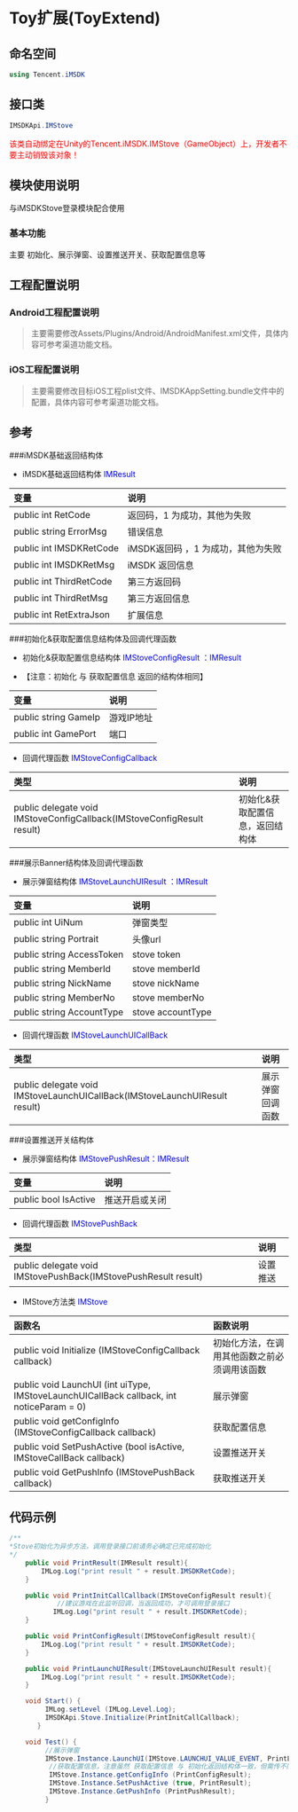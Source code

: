 # Toy扩展(ToyExtend)

## 命名空间

```cs
using Tencent.iMSDK
```

## 接口类

```cs
IMSDKApi.IMStove
```

<font color=red>该类自动绑定在Unity的Tencent.iMSDK.IMStove（GameObject）上，开发者不要主动销毁该对象！</font>

## 模块使用说明
与iMSDKStove登录模块配合使用

### 基本功能

主要 初始化、展示弹窗、设置推送开关、获取配置信息等

## 工程配置说明

### Android工程配置说明

> 主要需要修改Assets/Plugins/Android/AndroidManifest.xml文件，具体内容可参考渠道功能文档。

### iOS工程配置说明

> 主要需要修改目标iOS工程plist文件、IMSDKAppSetting.bundle文件中的配置，具体内容可参考渠道功能文档。

## 参考
###iMSDK基础返回结构体
* iMSDK基础返回结构体  <font color=blue>IMResult</font>

| 变量 | 说明 |
| :-- | :-- |
| public int RetCode | 返回码，1 为成功，其他为失败 |
| public string ErrorMsg| 错误信息 |
| public int IMSDKRetCode| iMSDK返回码 ，1 为成功，其他为失败  |
| public int IMSDKRetMsg|  iMSDK 返回信息 |
| public int ThirdRetCode| 第三方返回码 |
| public int ThirdRetMsg| 第三方返回信息|
| public int RetExtraJson| 扩展信息 |

###初始化&获取配置信息结构体及回调代理函数
*  初始化&获取配置信息结构体  <font color=blue>IMStoveConfigResult ：IMResult </font>    

*  【注意：初始化 与  获取配置信息 返回的结构体相同】     
   
| 变量 | 说明 | 
| :-- | :-- |
| public string GameIp| 游戏IP地址 |
| public int GamePort| 端口 |

* 回调代理函数 <font color=blue> IMStoveConfigCallback </font>

| 类型 | 说明 |
| :-- | :-- |
| public delegate void IMStoveConfigCallback(IMStoveConfigResult result) | 初始化&获取配置信息，返回结构体 |

###展示Banner结构体及回调代理函数
* 展示弹窗结构体 <font color=blue>IMStoveLaunchUIResult ：IMResult </font>

| 变量 | 说明 |
| :-- | :-- |
| public int UiNum| 弹窗类型 |
| public string Portrait| 头像url |
| public string AccessToken| stove token |
| public string MemberId| stove memberId |
| public string NickName| stove nickName |
| public string MemberNo| stove memberNo |
| public string AccountType| stove accountType |

* 回调代理函数 <font color=blue>IMStoveLaunchUICallBack</font>

| 类型 | 说明 |
| :-- | :-- |
| public delegate void IMStoveLaunchUICallBack(IMStoveLaunchUIResult result) | 展示弹窗回调函数|

###设置推送开关结构体    

* 展示弹窗结构体 <font color=blue>IMStovePushResult：IMResult </font>

| 变量 | 说明 |
| :-- | :-- |
| public bool IsActive| 推送开启或关闭 |

* 回调代理函数 <font color=blue>IMStovePushBack</font>

| 类型 | 说明 |
| :-- | :-- |
| public delegate void IMStovePushBack(IMStovePushResult result) |  设置推送  |


* IMStove方法类 <font color=blue> IMStove </font>

| 函数名 | 函数说明 |
| :-- | :-- |
| public void Initialize (IMStoveConfigCallback callback) | 初始化方法，在调用其他函数之前必须调用该函数 |
| public void LaunchUI (int uiType, IMStoveLaunchUICallBack callback, int noticeParam = 0) | 展示弹窗|
| public void getConfigInfo (IMStoveConfigCallback callback) | 获取配置信息 |
| public void SetPushActive (bool isActive, IMStoveCallBack callback) | 设置推送开关 |
| public void GetPushInfo (IMStovePushBack callback) | 获取推送开关 |

## 代码示例

```cs
/**
*Stove初始化为异步方法，调用登录接口前请务必确定已完成初始化
*/
    public void PrintResult(IMResult result){
        IMLog.Log("print result " + result.IMSDKRetCode);
	}

    public void PrintInitCallCallback(IMStoveConfigResult result){
            //建议游戏在此监听回调，当返回成功，才可调用登录接口
           IMLog.Log("print result " + result.IMSDKRetCode);
    }

	public void PrintConfigResult(IMStoveConfigResult result){
        IMLog.Log("print result " + result.IMSDKRetCode);
	}

	public void PrintLaunchUIResult(IMStoveLaunchUIResult result){
        IMLog.Log("print result " + result.IMSDKRetCode);
	}

    void Start() {
         IMLog.setLevel (IMLog.Level.Log);
         IMSDKApi.Stove.Initialize(PrintInitCallCallback);
       }

    void Test() {
         //展示弹窗
         IMStove.Instance.LaunchUI(IMStove.LAUNCHUI_VALUE_EVENT, PrintLaunchUIResult);
          //获取配置信息，注意虽然 获取配置信息 与 初始化返回结构体一致，但需传不同代理实例用以区分不同返回
          IMStove.Instance.getConfigInfo (PrintConfigResult);
          IMStove.Instance.SetPushActive (true, PrintResult);
          IMStove.Instance.GetPushInfo (PrintPushResult);
         }
```





